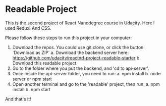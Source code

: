 # Readable Project

This is the second project of React Nanodegree course in Udacity.
Here I used Redux! And CSS.

Please follow these steps to run this project in your computer:

1. Download the repos. You could use git clone, or click the button 'Download as ZIP'
    a. Download the backend server here: https://github.com/udacity/reactnd-project-readable-starter
    b. Download this readable project
3. Go to the folder where you put the backend, and 'cd to api-server'.
4. Once inside the api-server folder, you need to run:
    a. npm install
    b. node server or npm start
2. Open another terminal and go to the 'readable' project, then run:
    a. npm install
    b. npm start

And that's it!